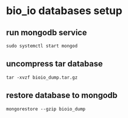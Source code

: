 # bio_io databases setup

## run mongodb service
```sudo systemctl start mongod```

## uncompress tar database
```tar -xvzf bioio_dump.tar.gz```

## restore database to mongodb
```mongorestore --gzip bioio_dump```